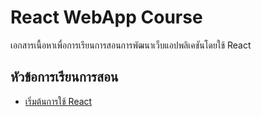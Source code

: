 # React WebApp Course

เอกสารเนื้อหาเพื่อการเรียนการสอนการพัฒนาเว็บแอปพลิเคชันโดยใช้ React

## หัวข้อการเรียนการสอน

- [เริ่มต้นการใช้ React](01_intro2React.md)